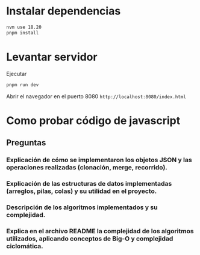 # Instalar dependencias
```sh
nvm use 18.20
pnpm install
```

# Levantar servidor
Ejecutar
```sh
pnpm run dev
```

Abrir el navegador en el puerto 8080
`http://localhost:8080/index.html`

# Como probar código de javascript


## Preguntas
### Explicación de cómo se implementaron los objetos JSON y las operaciones realizadas (clonación, merge, recorrido).

### Explicación de las estructuras de datos implementadas (arreglos, pilas, colas) y su utilidad en el proyecto.

### Descripción de los algoritmos implementados y su complejidad.

### Explica en el archivo README la complejidad de los algoritmos utilizados, aplicando conceptos de Big-O y complejidad ciclomática.

